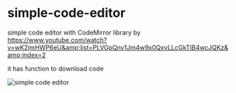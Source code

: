 # simple-code-editor
simple code editor with CodeMirror library by https://www.youtube.com/watch?v=wK2jmHWP6eU&amp;list=PLVGpQnv1Jm4w9x0QxyLLcGkTIB4wcJQKz&amp;index=2

it has function to download code 

![simple code editor ](https://user-images.githubusercontent.com/9676553/172042712-66d136ce-0e14-40c8-a463-a5e480066c34.png)

